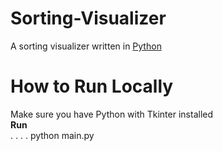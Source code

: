 # Sorting-Visualizer
A sorting visualizer written in [Python](https://docs.python.org/3/)

# How to Run Locally
Make sure you have Python with Tkinter installed<br />
**Run**<br />
.
.
.
.
python main.py<br />
